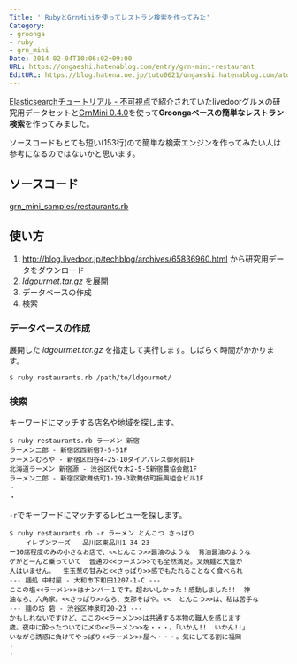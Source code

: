 ```yaml
---
Title: ' RubyとGrnMiniを使ってレストラン検索を作ってみた'
Category:
- groonga
- ruby
- grn_mini
Date: 2014-02-04T10:06:02+09:00
URL: https://ongaeshi.hatenablog.com/entry/grn-mini-restaurant
EditURL: https://blog.hatena.ne.jp/tuto0621/ongaeshi.hatenablog.com/atom/entry/12921228815717696909
---
```


[Elasticsearchチュートリアル - 不可視点](http://code46.hatenablog.com/entry/2014/01/21/115620)で紹介されていたlivedoorグルメの研究用データセットと[GrnMini 0.4.0](http://ongaeshi.hatenablog.com/entry/grn-mini-4.0)を使って<b>Groongaベースの簡単なレストラン検索</b>を作ってみました。

ソースコードもとても短い(153行)ので簡単な検索エンジンを作ってみたい人は参考になるのではないかと思います。

## ソースコード

[grn_mini_samples/restaurants.rb](https://github.com/ongaeshi/grn_mini_samples/blob/master/restaurants.rb) 

## 使い方

1. http://blog.livedoor.jp/techblog/archives/65836960.html から研究用データをダウンロード
2. <i>ldgourmet.tar.gz</i> を展開
3. データベースの作成
4. 検索

### データベースの作成

展開した <i>ldgourmet.tar.gz</i> を指定して実行します。しばらく時間がかかります。

    $ ruby restaurants.rb /path/to/ldgourmet/

### 検索

キーワードにマッチする店名や地域を探します。

```
$ ruby restaurants.rb ラーメン 新宿
ラーメン二郎 - 新宿区西新宿7-5-51F
ラーメンむろや - 新宿区四谷4-25-10ダイアパレス御苑前1F
北海道ラーメン 新宿源 - 渋谷区代々木2-5-5新宿農協会館1F
ラーメン二郎 - 新宿区歌舞伎町1-19-3歌舞伎町振興組合ビル1F
・
・
```

`-r`でキーワードにマッチするレビューを探します。

```
$ ruby restaurants.rb -r ラーメン とんこつ さっぱり
--- イレブンフーズ - 品川区東品川1-34-23 ---
ー10席程度のみの小さなお店で、<<とんこつ>>醤油のような  背油醤油のような
ゲがどーんと乗っていて  普通の<<ラーメン>>でも全然満足。叉焼麺と大盛が
人はいません。  生玉葱の甘みと<<さっぱり>>感でもたれることなく食べられ
--- 麺処 中村屋 - 大和市下和田1207-1-C ---
ここの塩<<ラーメン>>はナンバー１です。超おいしかった！感動しました!!  神
油なら、六角家。<<さっぱり>>なら、支那そばや。<<  とんこつ>>は、私は苦手な
--- 麺の坊 砦 - 渋谷区神泉町20-23 ---
かもしれないですけど、ここの<<ラーメン>>は共通する本物の職人を感じます
歳。夜中に酔ったついでに〆の<<ラーメン>>を・・・。「いかん!!  いかん!!」
いながら誘惑に負けてやっぱり<<ラーメン>>屋へ・・・。気にしてる割に福岡
.
.
```
